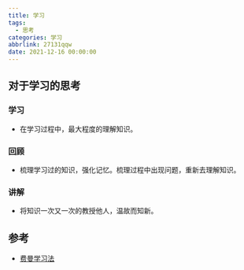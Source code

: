 ```yaml
---
title: 学习
tags:
  - 思考
categories: 学习
abbrlink: 27131qqw
date: 2021-12-16 00:00:00
---
```


## 对于学习的思考
### 学习
* 在学习过程中，最大程度的理解知识。

### 回顾
* 梳理学习过的知识，强化记忆。梳理过程中出现问题，重新去理解知识。
<!-- more -->

### 讲解
* 将知识一次又一次的教授他人，温故而知新。

## 参考
* [费曼学习法](https://baike.baidu.com/item/%E8%B4%B9%E6%9B%BC%E5%AD%A6%E4%B9%A0%E6%B3%95/50895393)
